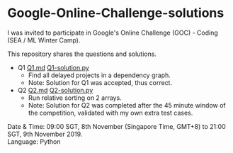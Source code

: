 # Google-Online-Challenge-solutions
I was invited to participate in Google's Online Challenge (GOC) - Coding (SEA / ML Winter Camp).  

This repository shares the questions and solutions.  
* Q1 [Q1.md](Q1.md) [Q1-solution.py](Q1-solution.py)
  * Find all delayed projects in a dependency graph.
  * Note: Solution for Q1 was accepted, thus correct.
* Q2 [Q2.md](Q1.md) [Q2-solution.py](Q2-solution.py)
  * Run relative sorting on 2 arrays.
  * Note: Solution for Q2 was completed after the 45 minute window of the competition, validated with my own extra test cases.

Date & Time: 09:00 SGT, 8th November (Singapore Time, GMT+8) to 21:00 SGT, 9th November 2019.  
Language: Python

